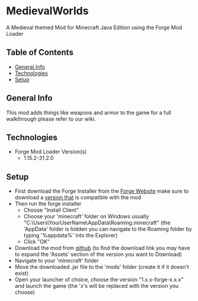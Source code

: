 # MedievalWorlds
A Medieval themed Mod for Minecraft Java Edition using the Forge Mod Loader

## Table of Contents
* [General Info](#general-info)
* [Technologies](#technologies)
* [Setup](#setup)

## General Info
This mod adds things like weapons and armor to the game
for a full walkthrough please refer to our wiki.

## Technologies
* Forge Mod Loader Version(s)
    * 1.15.2-31.2.0

## Setup
* First download the Forge Installer from the [Forge Website](https://files.minecraftforge.net/) make sure to download a [version that](#technologies) is compatible with the mod
* Then run the forge installer 
    * Choose "Install Client"
    * Choose your 'minecraft' folder on Windows usually "C:\Users\YourUserName\AppData\Roaming\.minecraft" (the 'AppData' folder is hidden you can navigate to the Roaming folder by typing '%appdata%' into the Explorer) 
    * Click "OK"
* Download the mod from [github](https://github.com/jmb05/medievalworlds/releases) (to find the download link you may have to expand the 'Assets' section of the version you want to Download)
* Navigate to your 'minecraft' folder
* Move the downloaded .jar file to the 'mods' folder (create it if it doesn't exist)
* Open your launcher of choice, choose the version "1.x.x-forge-x.x.x" and launch the game (the 'x's will be replaced with the version you choose)
